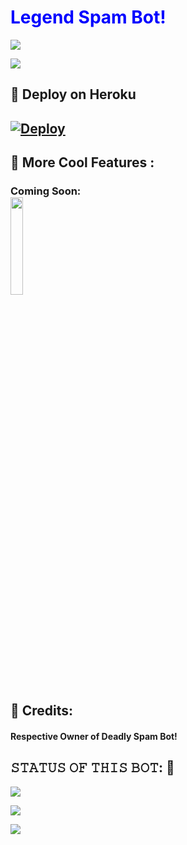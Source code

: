 <h1 style="color:blue;">Legend Spam Bot!</h1>
  <img src="https://telegra.ph/file/e5a736ab5b8da8d86be39.jpg">
</p>

                          
<a href="https://t.me/legendspambot"><img src="https://img.shields.io/badge/Join-SUPPORT%20GROUP-red.svg?logo=Telegram"></a>

## 🚀 Deploy on Heroku 
[![Deploy](https://www.herokucdn.com/deploy/button.svg)](https://heroku.com/deploy?template=https://github.com/himzzGit/SpamBot.git)
------------------------------------------------
## 🤩 More Cool Features : 
 <h3> Coming Soon:<br>
  <img src="https://1.bp.blogspot.com/-EYwmRejUyq0/YS2OUI89iaI/AAAAAAAAAAM/jEh95S4OZtUbMWoJkjUwfgeqmLNBNs8rQCNcBGAsYHQ/s500/SVKl.gif" Height="20%" width="20%">

## 🙂 Credits: 
   <H4> Respective Owner of Deadly Spam Bot!

## 𝚂𝚃𝙰𝚃𝚄𝚂 𝙾𝙵 𝚃𝙷𝙸𝚂 𝙱𝙾𝚃: 🤧
<p align="left"><a href="https://github.com/himzzGit/SpamBot/network/members"><img src="https://img.shields.io/github/forks/dangerousjatt/SpamBot-2.0?label=Forks&logoColor=Black&style=social"></a><p align="left"><a href="https://github.com/dangerousjatt/SpamBot-2.0/stargazers"><img src="https://img.shields.io/github/stars/dangerousjatt/SpamBot-2.0?logoColor=Blue&style=social"></a><p align="left"><a href="https://github.com/dangerousjatt/SpamBot-2.0"></a><p align="left"><a href="https://github.com/dangerousjatt/SpamBot-2.0?"><img src="https://img.shields.io/github/last-commit/dangerousjatt/SpamBot-2.0?style=plastic"></
